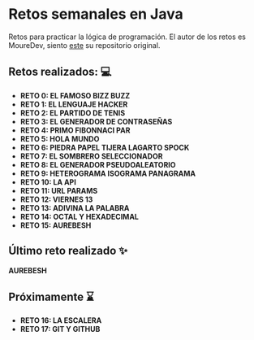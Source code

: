 # Retos semanales en Java

Retos para practicar la lógica de programación. El autor de los retos es MoureDev, siento [este](https://github.com/mouredev/retos-programacion-2023) su repositorio original.

## Retos realizados: 💻
- **RETO 0: EL FAMOSO BIZZ BUZZ**
- **RETO 1: EL LENGUAJE HACKER**
- **RETO 2: EL PARTIDO DE TENIS**
- **RETO 3: EL GENERADOR DE CONTRASEÑAS**
- **RETO 4: PRIMO FIBONNACI PAR**
- **RETO 5: HOLA MUNDO**
- **RETO 6: PIEDRA PAPEL TIJERA LAGARTO SPOCK**
- **RETO 7: EL SOMBRERO SELECCIONADOR**
- **RETO 8: EL GENERADOR PSEUDOALEATORIO**
- **RETO 9: HETEROGRAMA ISOGRAMA PANAGRAMA**
- **RETO 10: LA API**
- **RETO 11: URL PARAMS**
- **RETO 12: VIERNES 13**
- **RETO 13: ADIVINA LA PALABRA**
- **RETO 14: OCTAL Y HEXADECIMAL**
- **RETO 15: AUREBESH**

## Último reto realizado ✨
**AUREBESH**

## Próximamente ⌛
- **RETO 16: LA ESCALERA**
- **RETO 17: GIT Y GITHUB**
